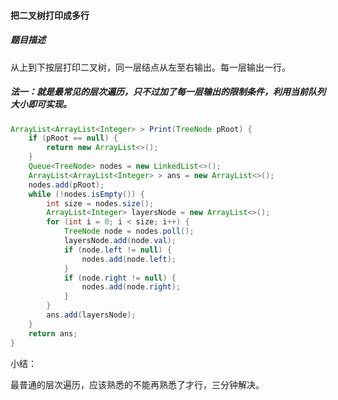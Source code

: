 #### 把二叉树打印成多行

##### 题目描述

从上到下按层打印二叉树，同一层结点从左至右输出。每一层输出一行。

<!--more-->

##### 法一：就是最常见的层次遍历，只不过加了每一层输出的限制条件，利用当前队列大小即可实现。

```java
ArrayList<ArrayList<Integer> > Print(TreeNode pRoot) {
    if (pRoot == null) {
        return new ArrayList<>();
    }
    Queue<TreeNode> nodes = new LinkedList<>();
    ArrayList<ArrayList<Integer> > ans = new ArrayList<>();
    nodes.add(pRoot);
    while (!nodes.isEmpty()) {
        int size = nodes.size();
        ArrayList<Integer> layersNode = new ArrayList<>();
        for (int i = 0; i < size; i++) {
            TreeNode node = nodes.poll();
            layersNode.add(node.val);
            if (node.left != null) {
                nodes.add(node.left);
            }
            if (node.right != null) {
                nodes.add(node.right);
            }
        }
        ans.add(layersNode);
    }
    return ans;
}
```

小结：

最普通的层次遍历，应该熟悉的不能再熟悉了才行，三分钟解决。